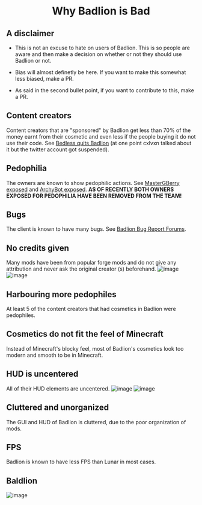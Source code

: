 <div align = "center">

# Why Badlion is Bad

</div>

## A disclaimer

- This is not an excuse to hate on users of Badlion. This is so people are aware and then make a decision on whether or not they should use Badlion or not.

- Bias will almost definetly be here. If you want to make this somewhat less biased, make a PR.

- As said in the second bullet point, if you want to contribute to this, make a PR.


## Content creators
Content creators that are "sponsored" by Badlion get less than 70% of the money earnt from their cosmetic and even less if the people buying it do not use their code. See [Bedless quits Badlion](https://www.youtube.com/watch?v=HbYUvejjPkA/) (at one point cxlvxn talked about it but the twitter account got suspended).

## Pedophilia
The owners are known to show pedophilic actions. See [MasterGBerry exposed](https://badlion.xyz/) and [ArchyBot exposed](https://www.youtube.com/watch?v=dDlDUmVxkGI/). **AS OF RECENTLY BOTH OWNERS EXPOSED FOR PEDOPHILIA HAVE BEEN REMOVED FROM THE TEAM!**

## Bugs
The client is known to have many bugs. See [Badlion Bug Report Forums](https://www.badlion.net/forum/category/4).

## No credits given
Many mods have been from popular forge mods and do not give any attribution and never ask the original creator (s) beforehand. ![image](https://user-images.githubusercontent.com/45589059/115368249-1bc4ba80-a1f1-11eb-8abc-c87c4d7c3868.png) ![image](https://user-images.githubusercontent.com/45589059/115368328-2c753080-a1f1-11eb-8a28-e8d77561e6e0.png)



## Harbouring more pedophiles
At least 5 of the content creators that had cosmetics in Badlion were pedophiles.

## Cosmetics do not fit the feel of Minecraft
Instead of Minecraft's blocky feel, most of Badlion's cosmetics look too modern and smooth to be in Minecraft.

## HUD is uncentered
All of their HUD elements are uncentered. ![image](https://user-images.githubusercontent.com/45589059/115368651-7e1dbb00-a1f1-11eb-909a-8e4d8556a4ba.png)
![image](https://user-images.githubusercontent.com/45589059/115368666-80801500-a1f1-11eb-9614-8238f812c0cf.png)


## Cluttered and unorganized
The GUI and HUD of Badlion is cluttered, due to the poor organization of mods.

## FPS
Badlion is known to have less FPS than Lunar in most cases.

## Baldlion
![image](https://user-images.githubusercontent.com/45589059/115365977-149cad00-a1ef-11eb-8751-db7ab32d3b35.png)
